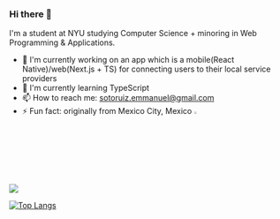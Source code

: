### Hi there 👋

I'm a student at NYU studying Computer Science + minoring in Web Programming & Applications.

- 🔭 I'm currently working on an app which is a mobile(React Native)/web(Next.js + TS) for connecting users to their local service providers
- 🌱 I'm currently learning TypeScript
- 📫 How to reach me: sotoruiz.emmanuel@gmail.com
- ⚡ Fun fact: originally from Mexico City, Mexico <img width="3%" src="https://raw.githubusercontent.com/csmoore/country-flag-icons/master/country-flags-4x3-png/mx.png" />

<a href="https://github.com/mannysotoruiz/github-readme-stats">
  <img align="center" src="https://github-readme-stats.vercel.app/api?username=mannysotoruiz&show_icons=true&hide=stars" />
</a>

[![Top Langs](https://github-readme-stats.vercel.app/api/top-langs/?username=mannysotoruiz&layout=compact)](https://github.com/anuraghazra/github-readme-stats)
